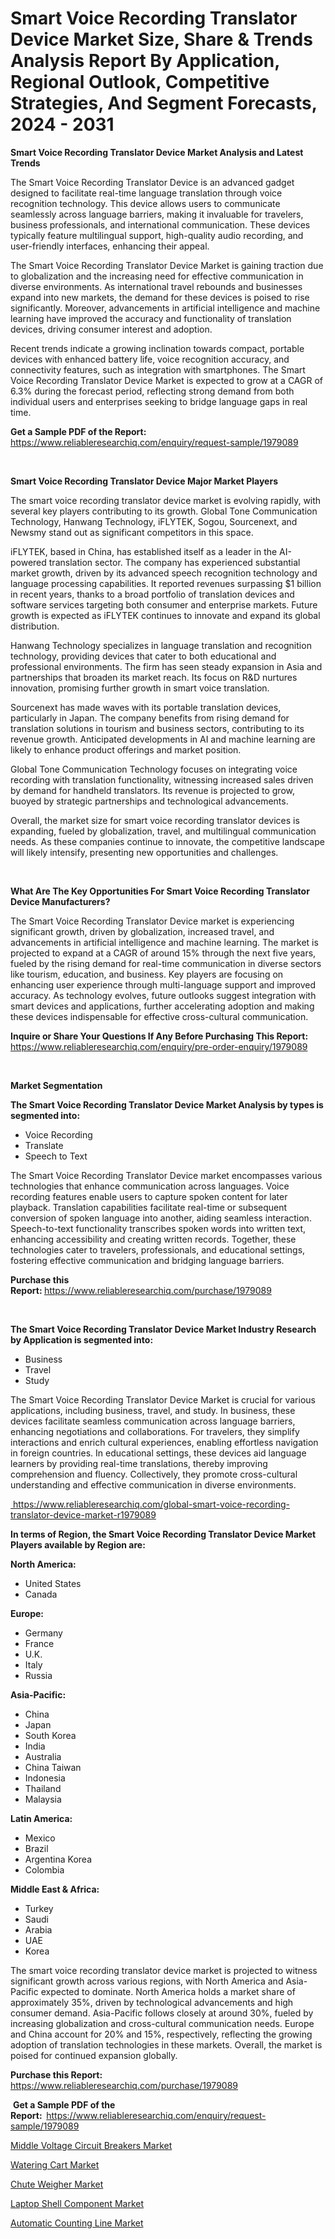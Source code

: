 <p><h1>Smart Voice Recording Translator Device Market Size, Share & Trends Analysis Report By Application, Regional Outlook, Competitive Strategies, And Segment Forecasts, 2024 - 2031</h1></p><p><strong>Smart Voice Recording Translator Device Market Analysis and Latest Trends</strong></p>
<p><p>The Smart Voice Recording Translator Device is an advanced gadget designed to facilitate real-time language translation through voice recognition technology. This device allows users to communicate seamlessly across language barriers, making it invaluable for travelers, business professionals, and international communication. These devices typically feature multilingual support, high-quality audio recording, and user-friendly interfaces, enhancing their appeal.</p><p>The Smart Voice Recording Translator Device Market is gaining traction due to globalization and the increasing need for effective communication in diverse environments. As international travel rebounds and businesses expand into new markets, the demand for these devices is poised to rise significantly. Moreover, advancements in artificial intelligence and machine learning have improved the accuracy and functionality of translation devices, driving consumer interest and adoption.</p><p>Recent trends indicate a growing inclination towards compact, portable devices with enhanced battery life, voice recognition accuracy, and connectivity features, such as integration with smartphones. The Smart Voice Recording Translator Device Market is expected to grow at a CAGR of 6.3% during the forecast period, reflecting strong demand from both individual users and enterprises seeking to bridge language gaps in real time.</p></p>
<p><strong>Get a Sample PDF of the Report:&nbsp;</strong> <a href="https://www.reliableresearchiq.com/enquiry/request-sample/1979089?utm_campaign=100&utm_medium=2&utm_source=Github&utm_content=ia&utm_term=25102024&utm_id=smart-voice-recording-translator-device">https://www.reliableresearchiq.com/enquiry/request-sample/1979089</a></p>
<p>&nbsp;</p>
<p><strong>Smart Voice Recording Translator Device Major Market Players</strong></p>
<p><p>The smart voice recording translator device market is evolving rapidly, with several key players contributing to its growth. Global Tone Communication Technology, Hanwang Technology, iFLYTEK, Sogou, Sourcenext, and Newsmy stand out as significant competitors in this space. </p><p>iFLYTEK, based in China, has established itself as a leader in the AI-powered translation sector. The company has experienced substantial market growth, driven by its advanced speech recognition technology and language processing capabilities. It reported revenues surpassing $1 billion in recent years, thanks to a broad portfolio of translation devices and software services targeting both consumer and enterprise markets. Future growth is expected as iFLYTEK continues to innovate and expand its global distribution.</p><p>Hanwang Technology specializes in language translation and recognition technology, providing devices that cater to both educational and professional environments. The firm has seen steady expansion in Asia and partnerships that broaden its market reach. Its focus on R&D nurtures innovation, promising further growth in smart voice translation.</p><p>Sourcenext has made waves with its portable translation devices, particularly in Japan. The company benefits from rising demand for translation solutions in tourism and business sectors, contributing to its revenue growth. Anticipated developments in AI and machine learning are likely to enhance product offerings and market position.</p><p>Global Tone Communication Technology focuses on integrating voice recording with translation functionality, witnessing increased sales driven by demand for handheld translators. Its revenue is projected to grow, buoyed by strategic partnerships and technological advancements.</p><p>Overall, the market size for smart voice recording translator devices is expanding, fueled by globalization, travel, and multilingual communication needs. As these companies continue to innovate, the competitive landscape will likely intensify, presenting new opportunities and challenges.</p></p>
<p>&nbsp;</p>
<p><strong>What Are The Key Opportunities For Smart Voice Recording Translator Device Manufacturers?</strong></p>
<p><p>The Smart Voice Recording Translator Device market is experiencing significant growth, driven by globalization, increased travel, and advancements in artificial intelligence and machine learning. The market is projected to expand at a CAGR of around 15% through the next five years, fueled by the rising demand for real-time communication in diverse sectors like tourism, education, and business. Key players are focusing on enhancing user experience through multi-language support and improved accuracy. As technology evolves, future outlooks suggest integration with smart devices and applications, further accelerating adoption and making these devices indispensable for effective cross-cultural communication.</p></p>
<p><strong>Inquire or Share Your Questions If Any Before Purchasing This Report:</strong> <a href="https://www.reliableresearchiq.com/enquiry/pre-order-enquiry/1979089?utm_campaign=100&utm_medium=2&utm_source=Github&utm_content=ia&utm_term=25102024&utm_id=smart-voice-recording-translator-device">https://www.reliableresearchiq.com/enquiry/pre-order-enquiry/1979089</a></p>
<p>&nbsp;</p>
<p><strong>Market Segmentation</strong></p>
<p><strong>The Smart Voice Recording Translator Device Market Analysis by types is segmented into:</strong></p>
<p><ul><li>Voice Recording</li><li>Translate</li><li>Speech to Text</li></ul></p>
<p><p>The Smart Voice Recording Translator Device market encompasses various technologies that enhance communication across languages. Voice recording features enable users to capture spoken content for later playback. Translation capabilities facilitate real-time or subsequent conversion of spoken language into another, aiding seamless interaction. Speech-to-text functionality transcribes spoken words into written text, enhancing accessibility and creating written records. Together, these technologies cater to travelers, professionals, and educational settings, fostering effective communication and bridging language barriers.</p></p>
<p><strong>Purchase this Report:&nbsp;</strong><a href="https://www.reliableresearchiq.com/purchase/1979089?utm_campaign=100&utm_medium=2&utm_source=Github&utm_content=ia&utm_term=25102024&utm_id=smart-voice-recording-translator-device">https://www.reliableresearchiq.com/purchase/1979089</a></p>
<p>&nbsp;</p>
<p><strong>The Smart Voice Recording Translator Device Market Industry Research by Application is segmented into:</strong></p>
<p><ul><li>Business</li><li>Travel</li><li>Study</li></ul></p>
<p><p>The Smart Voice Recording Translator Device Market is crucial for various applications, including business, travel, and study. In business, these devices facilitate seamless communication across language barriers, enhancing negotiations and collaborations. For travelers, they simplify interactions and enrich cultural experiences, enabling effortless navigation in foreign countries. In educational settings, these devices aid language learners by providing real-time translations, thereby improving comprehension and fluency. Collectively, they promote cross-cultural understanding and effective communication in diverse environments.</p></p>
<p><a href="https://www.reliableresearchiq.com/global-smart-voice-recording-translator-device-market-r1979089?utm_campaign=100&utm_medium=2&utm_source=Github&utm_content=ia&utm_term=25102024&utm_id=smart-voice-recording-translator-device">&nbsp;https://www.reliableresearchiq.com/global-smart-voice-recording-translator-device-market-r1979089</a></p>
<p><strong>In terms of Region, the Smart Voice Recording Translator Device Market Players available by Region are:</strong></p>
<p>
    <p> <strong> North America: </strong>
        <ul>
            <li>United States</li>
            <li>Canada</li>
        </ul>
        </p> 
    <p> <strong> Europe: </strong>
        <ul>
            <li>Germany</li>
            <li>France</li>
            <li>U.K.</li>
            <li>Italy</li>
            <li>Russia</li>
        </ul>
        </p> 
    <p> <strong> Asia-Pacific: </strong>
        <ul>
            <li>China</li>
            <li>Japan</li>
            <li>South Korea</li>
            <li>India</li>
            <li>Australia</li>
            <li>China Taiwan</li>
            <li>Indonesia</li>
            <li>Thailand</li>
            <li>Malaysia</li>
        </ul>
        </p> 
    <p> <strong> Latin America: </strong>
        <ul>
            <li>Mexico</li>
            <li>Brazil</li>
            <li>Argentina Korea</li>
            <li>Colombia</li>
        </ul>
        </p> 
    <p> <strong> Middle East & Africa: </strong>
        <ul>
            <li>Turkey</li>
            <li>Saudi</li>
            <li>Arabia</li>
            <li>UAE</li>
            <li>Korea</li>
        </ul>
    </p>
    </p>
<p><p>The smart voice recording translator device market is projected to witness significant growth across various regions, with North America and Asia-Pacific expected to dominate. North America holds a market share of approximately 35%, driven by technological advancements and high consumer demand. Asia-Pacific follows closely at around 30%, fueled by increasing globalization and cross-cultural communication needs. Europe and China account for 20% and 15%, respectively, reflecting the growing adoption of translation technologies in these markets. Overall, the market is poised for continued expansion globally.</p></p>
<p><strong>Purchase this Report: </strong><a href="https://www.reliableresearchiq.com/purchase/1979089?utm_campaign=100&utm_medium=2&utm_source=Github&utm_content=ia&utm_term=25102024&utm_id=smart-voice-recording-translator-device">https://www.reliableresearchiq.com/purchase/1979089</a></p>
<p>&nbsp;<strong>Get a Sample PDF of the Report:&nbsp;&nbsp;</strong><a href="https://www.reliableresearchiq.com/enquiry/request-sample/1979089?utm_campaign=100&utm_medium=2&utm_source=Github&utm_content=ia&utm_term=25102024&utm_id=smart-voice-recording-translator-device">https://www.reliableresearchiq.com/enquiry/request-sample/1979089</a></p>
<p><strong></strong></p>
<p><p><a href="https://www.linkedin.com/pulse/middle-voltage-circuit-breakers-market-ecosystem-competitive-gbnme?utm_campaign=100&utm_medium=2&utm_source=Github&utm_content=ia&utm_term=25102024&utm_id=smart-voice-recording-translator-device">Middle Voltage Circuit Breakers Market</a></p><p><a href="https://issuu.com/reportprime-2/docs/watering-cart-market-size-2030.pptx_f11322f576660a?utm_campaign=100&utm_medium=2&utm_source=Github&utm_content=ia&utm_term=25102024&utm_id=smart-voice-recording-translator-device">Watering Cart Market</a></p><p><a href="https://github.com/alespiliffe/Market-Research-Report-List-1/blob/main/chute-weigher-market.md?utm_campaign=100&utm_medium=2&utm_source=Github&utm_content=ia&utm_term=25102024&utm_id=smart-voice-recording-translator-device">Chute Weigher Market</a></p><p><a href="https://www.linkedin.com/pulse/laptop-shell-component-industry-forecast-market-shifts-strategic-dwjsc?utm_campaign=100&utm_medium=2&utm_source=Github&utm_content=ia&utm_term=25102024&utm_id=smart-voice-recording-translator-device">Laptop Shell Component Market</a></p><p><a href="https://github.com/yoreivesal/Market-Research-Report-List-1/blob/main/automatic-counting-line-market.md?utm_campaign=100&utm_medium=2&utm_source=Github&utm_content=ia&utm_term=25102024&utm_id=smart-voice-recording-translator-device">Automatic Counting Line Market</a></p></p>